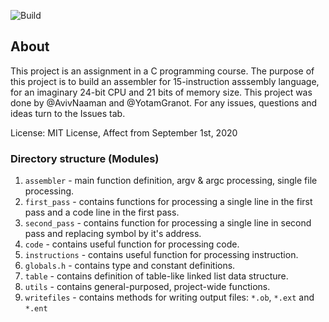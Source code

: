 ![Build](https://github.com/avivnaaman/20465-project/workflows/Build/badge.svg?branch=master)
## About
This project is an assignment in a C programming course. The purpose of this project is to build an assembler for 15-instruction asssembly language, for an imaginary 24-bit CPU and 21 bits of memory size.
This project was done by @AvivNaaman and @YotamGranot.
For any issues, questions and ideas turn to the Issues tab.

License: MIT License, Affect from September 1st, 2020
### Directory structure (Modules)
1. `assembler` - main function definition, argv & argc processing, single file processing.
2. `first_pass` - contains functions for processing a single line in the first pass and a code line in the first pass.
3. `second_pass` - contains function for processing a single line in second pass and replacing symbol by it's address.
4. `code` - contains useful function for processing code.
5. `instructions` - contains useful function for processing instruction.
6. `globals.h` - contains type and constant definitions.
7. `table` - contains definition of table-like linked list data structure.
8. `utils` - contains general-purposed, project-wide functions.
9. `writefiles` - contains methods for writing output files: `*.ob`, `*.ext` and `*.ent` 

